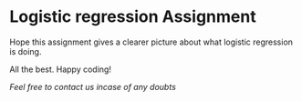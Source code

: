 # Logistic regression Assignment

Hope this assignment gives a clearer picture about what logistic regression is doing.

All the best. Happy coding!

*Feel free to contact us incase of any doubts*
